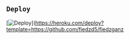 ## `Deploy`
[![Deploy](https://www.herokucdn.com/deploy/button.svg)](https://heroku.com/deploy?template=https://github.com/fiedzd5/fiedzganz

